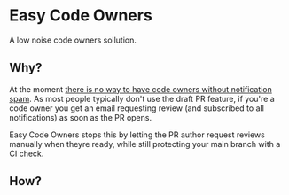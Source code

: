 # Easy Code Owners

A low noise code owners sollution.

## Why?

At the moment [there is no way to have code owners without notification spam](https://github.com/orgs/community/discussions/35673#discussion-4459776). As most people typically don't use the draft PR feature, if you're a code owner you get an email requesting review (and subscribed to all notifications) as soon as the PR opens.

Easy Code Owners stops this by letting the PR author request reviews manually when theyre ready, while still protecting your main branch with a CI check.

## How?
